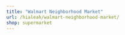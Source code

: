 ```yaml
---
title: "Walmart Neighborhood Market"
url: /hialeah/walmart-neighborhood-market/
shop: supermarket
---
```

